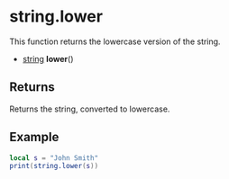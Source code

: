 # string.lower #
This function returns the lowercase version of the string.

- [string](https://www.lua.org/manual/5.4/manual.html#6.4) **lower**()

## Returns ##
Returns the string, converted to lowercase.

## Example ##
```lua
local s = "John Smith"
print(string.lower(s))
```